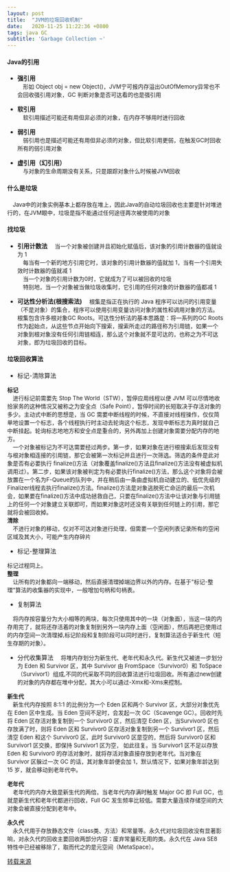 ```yaml
---
layout: post
title:  "JVM的垃圾回收机制"
date:   2020-11-25 11:22:36 +0800
tags: java GC
subtitle: 'Garbage Collection ~'
---
```


#### Java的引用

- <b>强引用</b><br>
<font size=2>&emsp;形如 Object obj = new Object()，JVM宁可报内存溢出OutOfMemory异常也不会回收强引用对象，GC 判断对象是否可达看的也是强引用<br></font>

- <b>软引用</b><br>
<font size=2>&emsp;软引用描述可能还有用但非必须的对象，在内存不够用时进行回收<br></font>

- <b>弱引用</b><br>
<font size=2>&emsp;弱引用也是描述可能还有用但非必须的对象，但比软引用更弱，在触发GC时回收所有的弱引用对象<br></font>

- <b>虚引用（幻引用）</b><br>
<font size=2>&emsp;与对象的生命周期没有关系，只是跟踪对象什么时候被JVM回收<br></font>


#### 什么是垃圾

<font size=2>&emsp;Java中的对象实例基本上都存放在堆上，因此Java的自动垃圾回收也主要是针对堆进行的，在JVM眼中，垃圾是指不能通过任何途径再次被使用的对象</font>

#### 找垃圾

- <b>引用计数法</b>
<font size=2>&emsp;当一个对象被创建并且初始化赋值后，该对象的引用计数器的值就设为 1<br>&emsp;每当有一个新的地方引用它时，该对象的引用计数器的值就加 1，当有一个引用失效时计数器的值就减 1<br>&emsp;当一个对象的引用计数为0时，它就成为了可以被回收的垃圾<br>&emsp;特别地，当一个对象被当做垃圾收集时，它引用的任何对象的计数器的值都减 1</font>


- <b>可达性分析法(根搜索法)</b>
<font size=2>&emsp;根集是指正在执行的 Java 程序可以访问的引用变量（不是对象）的集合，程序可以使用引用变量访问对象的属性和调用对象的方法。根集包含许多根对象GC Roots。可达性分析法的基本思路是：将一系列的GC Roots作为起始点，从这些节点开始向下搜索，搜索所走过的路径称为引用链，如果一个对象到根对象没有任何引用链相连，那么这个对象就不是可达的，也称之为不可达对象，即为垃圾回收的目标。</font>

#### 垃圾回收算法

- 标记-清除算法

<font size=2><b>标记</b><br>&emsp;进行标记前需要先 Stop The World（STW），暂停应用线程以便 JVM 可以尽情地收拾家务的这种情况又被称之为安全点（Safe Point），暂停时间的长短取决于存活对象的多少。主动式中断的思想是，当 GC 需要中断线程的时候，不直接对线程操作，仅仅简单地设置一个标志，各个线程执行时主动去轮询这个标志，发现中断标志为真时就自己中断挂起。轮询标志地地方和安全点是重合的，另外再加上创建对象需要分配内存的地方。<br>&emsp;一个对象被标记为不可达需要经过两步。第一步，如果对象在进行根搜索后发现没有与根对象相连接的引用链，那它会被第一次标记并且进行一次筛选。筛选的条件是此对象是否有必要执行 finalize()方法（对象覆盖finalize()方法且finalize()方法没有被虚拟机调用过）。第二步，如果该对象被判定为有必要执行finalize()方法，那么这个对象将会被放置在一个名为F-Queue的队列中，并在稍后由一条由虚拟机自动建立的、低优先级的Finalizer线程去执行finalize()方法。finalize()方法是对象逃脱死亡命运的最后一次机会，如果要在finalize()方法中成功拯救自己，只要在finalize()方法中让该对象与引用链上的任何一个对象建立关联即可，而如果对象这时还没有关联到任何链上的引用，那它就将会被回收掉。<br></font>
<font size=2><b>清除</b><br>&emsp;不进行对象的移动，仅对不可达对象进行处理，但需要一个空闲列表记录所有的空闲区域及其大小，可能产生内存碎片</font>

- 标记-整理算法

<font size=2>标记过程同上。<br><b>整理</b><br>&emsp;让所有的对象都向一端移动，然后直接清理掉端边界以外的内存。在基于"标记-整理"算法的收集器的实现中，一般增加句柄和句柄表。</font>

- 复制算法

<font size=2>&emsp;将内存按容量分为大小相等的两块，每次只使用其中的一块（对象面），当这一块的内存用完了，就将还存活着的对象复制到另外一块内存上面（空闲面），然后再把已使用过的内存空间一次清理掉,标记阶段和复制阶段可以同时进行，复制算法适合于新生代（短生存期的对象）。</font>

- 分代收集算法
<font size=2>&emsp;将堆内存划分为新生代、老年代和永久代。新生代又被进一步划分为 Eden 和 Survivor 区，其中 Survivor 由 FromSpace（Survivor0）和 ToSpace（Survivor1）组成,不同的代采取不同的回收算法进行垃圾回收。所有通过new创建的对象的内存都在堆中分配，其大小可以通过-Xmx和-Xms来控制。<br></font>

<font size=2><b>新生代</b><br>&emsp;新生代内存按照 8:1:1 的比例分为一个 Eden 区和两个 Survivor 区，大部分对象优先在 Eden 区中生成。当 Eden 空间不足时，会发起一次 GC（Scavenge GC）。回收时先将 Eden 区存活对象复制到一个 Survivor0 区，然后清空 Eden 区，当Survivor0 区也存放满了时，则将 Eden 区和 Survivor0 区存活对象复制到另一个 Survivor1 区，然后清空 Eden 和这个 Survivor0 区，此时 Survivor0 区是空的，然后将 Survivor0 区和 Survivor1 区交换，即保持 Survivor1 区为空， 如此往复。当 Survivor1 区不足以存放 Eden 和 Survivor0 的存活对象时，就将存活对象直接存放到老年代。当对象在 Survivor 区躲过一次 GC 的话，其对象年龄便会加 1，默认情况下，如果对象年龄达到 15 岁，就会移动到老年代中。<br></font>

<font size=2><b>老年代</b><br>&emsp;老年代的内存大致是新生代的两倍，当老年代内存满时触发 Major GC 即 Full GC，也就是新生代和老年代都进行回收，Full GC 发生频率比较低。需要大量连续存储空间的大对象会被直接分配到老年中。<br></font>

<font size=2><b>永久代</b><br>&emsp;永久代用于存放静态文件（class类、方法）和常量等。永久代对垃圾回收没有显著影响，对永久代的回收主要回收两部分内容：废弃常量和无用的类。永久代在 Java SE8 特性中已经被移除了，取而代之的是元空间（MetaSpace）。</font>



<a href="https://blog.csdn.net/qq_35246620/article/details/80522720?ops_request_misc=%257B%2522request%255Fid%2522%253A%2522160638331619724813282973%2522%252C%2522scm%2522%253A%252220140713.130102334.pc%255Fall.%2522%257D&request_id=160638331619724813282973&biz_id=0&utm_medium=distribute.pc_search_result.none-task-blog-2~all~first_rank_v2~rank_v28-8-80522720.pc_search_result_cache&utm_term=java%E5%9E%83%E5%9C%BE%E5%9B%9E%E6%94%B6&spm=1018.2118.3001.4449">转载来源</a>
